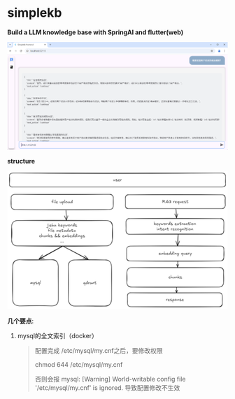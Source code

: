 # simplekb

**Build a LLM knowledge base with SpringAI and flutter(web)**

![image-20241004225748522](./images/image-20241004225748522.png)

**structure**

![image-20241001233919593](./images/image-20241001233919593.png)



**几个要点**:

1. mysql的全文索引（docker）
   > 配置完成 /etc/mysql/my.cnf之后，要修改权限
   >
   > chmod 644 /etc/mysql/my.cnf
   >
   > 否则会报 mysql: [Warning] World-writable config file '/etc/mysql/my.cnf' is ignored. 导致配置修改不生效 